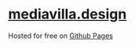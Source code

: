 # [mediavilla.design](http://mediavilla.design)

Hosted for free on [Github Pages](https://github.com/mediavilla/design)


